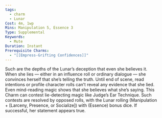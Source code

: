 ```yaml
---
tags:
  - charm
  - Lunar
Cost: 4m, 1wp
Mins: Manipulation 5, Essence 3
Type: Supplemental
Keywords:
  - Mute
Duration: Instant
Prerequisite Charms:
  - "[[Empress-Grifting Confidences]]"
---
```

Such are the depths of the Lunar’s deception that even she believes it. When she lies — either in an influence roll or ordinary dialogue — she convinces herself that she’s telling the truth. Until end of scene, read intentions or profile character rolls can’t reveal any evidence that she lied. Even mind-reading magic shows that she believes what she’s saying. This Charm can contest lie-detecting magic like Judge’s Ear Technique. Such contests are resolved by opposed rolls, with the Lunar rolling (Manipulation + [Larceny, Presence, or Socialize]) with (Essence) bonus dice. If successful, her statement appears true.